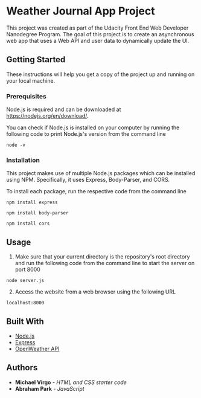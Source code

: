 # Weather Journal App Project

This project was created as part of the Udacity Front End Web Developer Nanodegree Program. The goal of this project is to create an asynchronous web app that uses a Web API and user data to dynamically update the UI.

## Getting Started

These instructions will help you get a copy of the project up and running on your local machine.

### Prerequisites

Node.js is required and can be downloaded at https://nodejs.org/en/download/.

You can check if Node.js is installed on your computer by running the following code to print Node.js's version from the command line
```
node -v
```

### Installation

This project makes use of multiple Node.js packages which can be installed using NPM. Specifically, it uses Express, Body-Parser, and CORS.

To install each package, run the respective code from the command line

```
npm install express
```
```
npm install body-parser
```
```
npm install cors
```

## Usage

1. Make sure that your current directory is the repository's root directory and run the following code from the command line to start the server on port 8000
```
node server.js
```

2. Access the website from a web browser using the following URL
```
localhost:8000
```

## Built With

* [Node.js](https://nodejs.org/en/)
* [Express](https://expressjs.com/)
* [OpenWeather API](https://openweathermap.org/api)

## Authors

* **Michael Virgo** - *HTML and CSS starter code*
* **Abraham Park** - *JavaScript*
